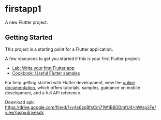 # firstapp1

A new Flutter project.

## Getting Started

This project is a starting point for a Flutter application.

A few resources to get you started if this is your first Flutter project:

- [Lab: Write your first Flutter app](https://docs.flutter.dev/get-started/codelab)
- [Cookbook: Useful Flutter samples](https://docs.flutter.dev/cookbook)

For help getting started with Flutter development, view the
[online documentation](https://docs.flutter.dev/), which offers tutorials,
samples, guidance on mobile development, and a full API reference.

Download apk: https://drive.google.com/file/d/1xv4s6zqBfxCm71W1B9DDmfU4HhWzp3Fe/view?usp=drivesdk
